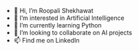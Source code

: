 - 👋 Hi, I’m Roopali Shekhawat
- 👀 I’m interested in Artificial Intelligence  
- 🌱 I’m currently learning Python
- 💞️ I’m looking to collaborate on AI projects
- 📫 Find me on LinkedIn

<!---
roopalishekhawat/roopalishekhawat is a ✨ special ✨ repository because its `README.md` (this file) appears on your GitHub profile.
You can click the Preview link to take a look at your changes.
--->
